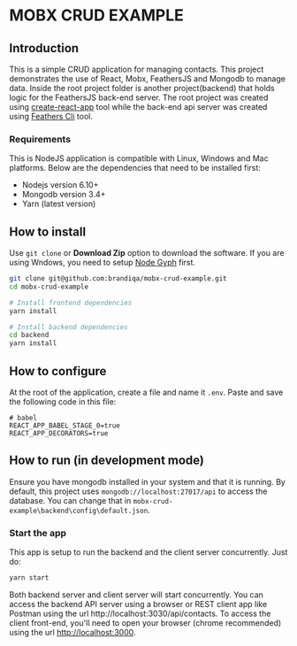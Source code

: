 # MOBX CRUD EXAMPLE

## Introduction

This is a simple CRUD application for managing contacts. This project demonstrates the use of React, Mobx, FeathersJS and Mongodb to manage data. Inside the root project folder is another project(backend) that holds logic for the FeathersJS back-end server. The root project was created using [create-react-app](https://github.com/facebookincubator/create-react-app) tool while the back-end api server was created using [Feathers Cli](https://www.npmjs.com/package/feathers) tool.

### Requirements

This is NodeJS application is compatible with Linux, Windows and Mac platforms. Below are the dependencies that need to be installed first:

  - Nodejs version 6.10+
  - Mongodb version 3.4+
  - Yarn (latest version)


##  How to install

Use `git clone` or **Download Zip** option to download the software. If you are using Wndows, you need to setup [Node Gyph](https://github.com/nodejs/node-gyp#on-windows) first.

```bash
git clone git@github.com:brandiqa/mobx-crud-example.git
cd mobx-crud-example

# Install frontend dependencies
yarn install

# Install backend dependencies
cd backend
yarn install
```

## How to configure

At the root of the application, create a file and name it `.env`. Paste  and save the following code in this file:
```env
# babel
REACT_APP_BABEL_STAGE_0=true
REACT_APP_DECORATORS=true
```

## How to run (in development mode)

Ensure you have mongodb installed in your system and that it is running. By default, this project uses `mongodb://localhost:27017/api` to access the database. You can change that in `mobx-crud-example\backend\config\default.json`.


### Start the app

This app is setup to run the backend and the client server concurrently. Just do:

```bash
yarn start
```

Both backend server and client server will start concurrently. You can access the backend API server using a browser or REST client app like Postman using the url http://localhost:3030/api/contacts. To access the client front-end, you'll need to open your browser (chrome recommended) using the url [http://localhost:3000](http://localhost:3000).
